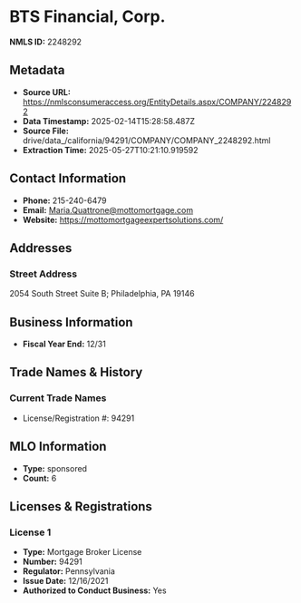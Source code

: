 # BTS Financial, Corp.

**NMLS ID:** 2248292

## Metadata
- **Source URL:** https://nmlsconsumeraccess.org/EntityDetails.aspx/COMPANY/2248292
- **Data Timestamp:** 2025-02-14T15:28:58.487Z
- **Source File:** drive/data_/california/94291/COMPANY/COMPANY_2248292.html
- **Extraction Time:** 2025-05-27T10:21:10.919592

## Contact Information
- **Phone:** 215-240-6479
- **Email:** Maria.Quattrone@mottomortgage.com
- **Website:** https://mottomortgageexpertsolutions.com/

## Addresses
### Street Address
2054 South Street Suite B; Philadelphia, PA 19146

## Business Information
- **Fiscal Year End:** 12/31

## Trade Names & History
### Current Trade Names
- License/Registration #: 94291

## MLO Information
- **Type:** sponsored
- **Count:** 6

## Licenses & Registrations

### License 1
- **Type:** Mortgage Broker License
- **Number:** 94291
- **Regulator:** Pennsylvania
- **Issue Date:** 12/16/2021
- **Authorized to Conduct Business:** Yes
